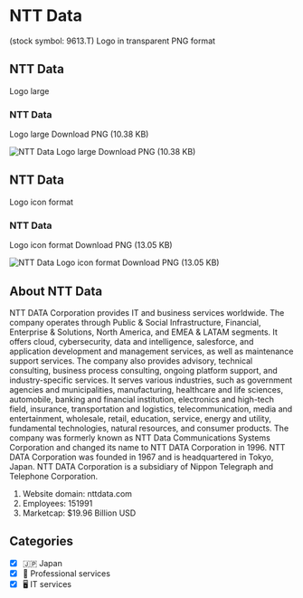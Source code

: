 # NTT Data
 (stock symbol: 9613.T) Logo in transparent PNG format

## NTT Data
 Logo large

### NTT Data
 Logo large Download PNG (10.38 KB)

![NTT Data
 Logo large Download PNG (10.38 KB)](/img/orig/9613.T_BIG-d8a9099d.png)

## NTT Data
 Logo icon format

### NTT Data
 Logo icon format Download PNG (13.05 KB)

![NTT Data
 Logo icon format Download PNG (13.05 KB)](/img/orig/9613.T-dd7e06a3.png)

## About NTT Data


NTT DATA Corporation provides IT and business services worldwide. The company operates through Public & Social Infrastructure, Financial, Enterprise & Solutions, North America, and EMEA & LATAM segments. It offers cloud, cybersecurity, data and intelligence, salesforce, and application development and management services, as well as maintenance support services. The company also provides advisory, technical consulting, business process consulting, ongoing platform support, and industry-specific services. It serves various industries, such as government agencies and municipalities, manufacturing, healthcare and life sciences, automobile, banking and financial institution, electronics and high-tech field, insurance, transportation and logistics, telecommunication, media and entertainment, wholesale, retail, education, service, energy and utility, fundamental technologies, natural resources, and consumer products. The company was formerly known as NTT Data Communications Systems Corporation and changed its name to NTT DATA Corporation in 1996. NTT DATA Corporation was founded in 1967 and is headquartered in Tokyo, Japan. NTT DATA Corporation is a subsidiary of Nippon Telegraph and Telephone Corporation.

1. Website domain: nttdata.com
2. Employees: 151991
3. Marketcap: $19.96 Billion USD


## Categories
- [x] 🇯🇵 Japan
- [x] 💼 Professional services
- [x] 🖥️ IT services
